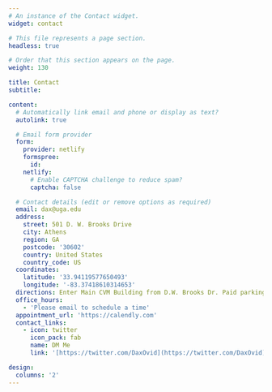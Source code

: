 ```yaml
---
# An instance of the Contact widget.
widget: contact

# This file represents a page section.
headless: true

# Order that this section appears on the page.
weight: 130

title: Contact
subtitle:

content:
  # Automatically link email and phone or display as text?
  autolink: true

  # Email form provider
  form:
    provider: netlify
    formspree:
      id:
    netlify:
      # Enable CAPTCHA challenge to reduce spam?
      captcha: false

  # Contact details (edit or remove options as required)
  email: dax@uga.edu
  address:
    street: 501 D. W. Brooks Drive
    city: Athens
    region: GA
    postcode: '30602'
    country: United States
    country_code: US
  coordinates:
    latitude: '33.94119577650493'
    longitude: '-83.37418610314653'
  directions: Enter Main CVM Building from D.W. Brooks Dr. Paid parking in Carlton Street Parking Deck S15.
  office_hours:
    - 'Please email to schedule a time'
  appointment_url: 'https://calendly.com'
  contact_links:
    - icon: twitter
      icon_pack: fab
      name: DM Me
      link: '[https://twitter.com/DaxOvid](https://twitter.com/DaxOvid)'

design:
  columns: '2'
---
```

